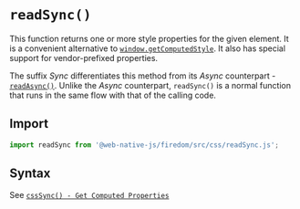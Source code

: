 # `readSync()`
This function returns one or more style properties for the given element. It is a convenient alternative to [`window.getComputedStyle`](https://developer.mozilla.org/en-US/docs/Web/API/Window/getComputedStyle). It also has special support for vendor-prefixed properties.

The suffix *Sync* differentiates this method from its *Async* counterpart - [`readAsync()`](/firedom/api/css/readasync.md). Unlike the *Async* counterpart, `readSync()` is a normal function that runs in the same flow with that of the calling code.

## Import

```js
import readSync from '@web-native-js/firedom/src/css/readSync.js';
```

## Syntax
See [`cssSync() - Get Computed Properties`](/firedom/api/css/csssync.md#greater-than-get-computed-properties)
